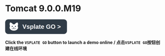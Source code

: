 # Tomcat 9.0.0.M19

<a href="https://www.vsplate.com/?docker-compose=https://github.com/vsplate/dcenvs/tomcat/9.0.0.M19"><img alt="VSPLATE GO" src="https://raw.githubusercontent.com/vsplate/images/master/vsgo_btn.png" width="200px"></a>

**Click the `VSPLATE GO` button to launch a demo online / 点击`VSPLATE GO`按钮创建在线环境**